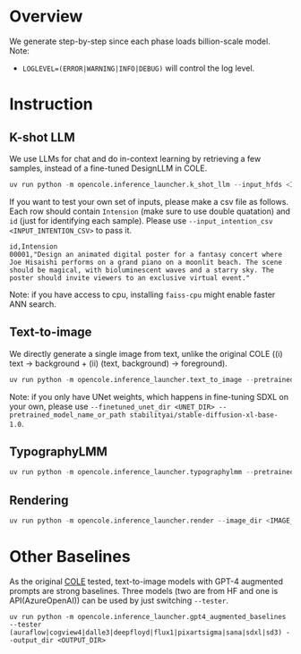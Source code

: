 # Overview

We generate step-by-step since each phase loads billion-scale model.
Note:
- `LOGLEVEL=(ERROR|WARNING|INFO|DEBUG)` will control the log level.

# Instruction
## K-shot LLM

We use LLMs for chat and do in-context learning by retrieving a few samples, instead of a fine-tuned DesignLLM in COLE.

```python
uv run python -m opencole.inference_launcher.k_shot_llm --input_hfds <INPUT_HFDS> --output_dir <OUTPUT_DIR>
```

If you want to test your own set of inputs, please make a csv file as follows.
Each row should contain `Intension` (make sure to use double quatation) and `id` (just for identifying each sample).
Please use `--input_intention_csv <INPUT_INTENTION_CSV>` to pass it.

```csv
id,Intension
00001,"Design an animated digital poster for a fantasy concert where Joe Hisaishi performs on a grand piano on a moonlit beach. The scene should be magical, with bioluminescent waves and a starry sky. The poster should invite viewers to an exclusive virtual event."
```

Note: if you have access to cpu, installing `faiss-cpu` might enable faster ANN search.

## Text-to-image

We directly generate a single image from text, unlike the original COLE ((i) text -> background + (ii) (text, background) -> foreground).

```python
uv run python -m opencole.inference_launcher.text_to_image --pretrained_model_name_or_path <PRETRAINED_MODEL_NAME_OR_PATH> --detail_dir <DETAIL_DIR> --output_dir <OUTPUT_DIR>
```

Note: if you only have UNet weights, which happens in fine-tuning SDXL on your own, please use `--finetuned_unet_dir <UNET_DIR> --pretrained_model_name_or_path stabilityai/stable-diffusion-xl-base-1.0`.

## TypographyLMM

```python
uv run python -m opencole.inference_launcher.typographylmm --pretrained_model_name_or_path <PRETRAINED_MODEL_NAME_OR_PATH> --image_dir <IMAGE_DIR> --detail_dir <DETAIL_DIR> --output_dir <OUTPUT_DIR>
```

## Rendering

```python
uv run python -m opencole.inference_launcher.render --image_dir <IMAGE_DIR> --typography_dir <TYPOGRAPHY_DIR> --output_dir <OUTPUT_DIR>
```

# Other Baselines

As the original [COLE](https://arxiv.org/abs/2311.16974) tested, text-to-image models with GPT-4 augmented prompts are strong baselines.
Three models (two are from HF and one is API(AzureOpenAI)) can be used by just switching `--tester`.

```
uv run python -m opencole.inference_launcher.gpt4_augmented_baselines --tester (auraflow|cogview4|dalle3|deepfloyd|flux1|pixartsigma|sana|sdxl|sd3) --output_dir <OUTPUT_DIR>
```
